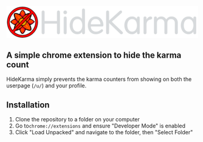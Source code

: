 ![HideKarma Icon](icon/logo.png)
## A simple chrome extension to hide the karma count

HideKarma simply prevents the karma counters from showing on both the userpage (`/u/`) and your profile.

## Installation

1. Clone the repository to a folder on your computer
2. Go to`chrome://extensions` and ensure "Developer Mode" is enabled
3. Click "Load Unpacked" and navigate to the folder, then "Select Folder"
